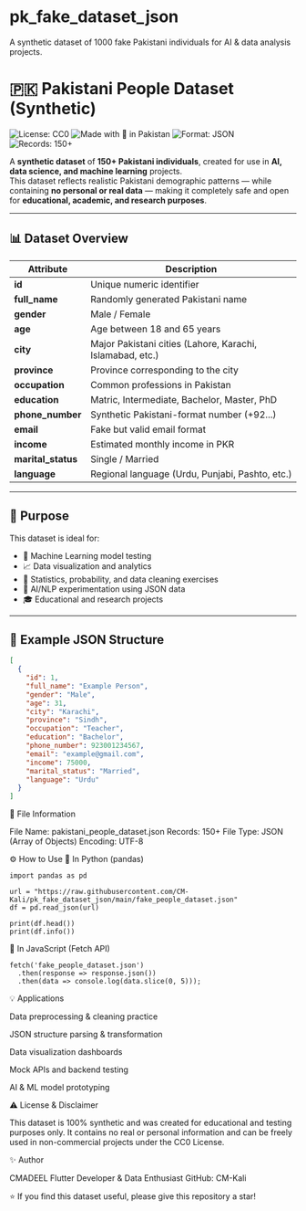 
# pk_fake_dataset_json
A synthetic dataset of 1000 fake Pakistani individuals for AI & data analysis projects.

# 🇵🇰 Pakistani People Dataset (Synthetic)
![License: CC0](https://img.shields.io/badge/License-CC0%201.0-lightgrey.svg)
![Made with 💚 in Pakistan](https://img.shields.io/badge/Made%20with-%F0%9F%92%9A%20in%20Pakistan-green)
![Format: JSON](https://img.shields.io/badge/Format-JSON-blue)
![Records: 150+](https://img.shields.io/badge/Records-150+-orange)

A **synthetic dataset** of **150+ Pakistani individuals**, created for use in **AI, data science, and machine learning** projects.  
This dataset reflects realistic Pakistani demographic patterns — while containing **no personal or real data** — making it completely safe and open for **educational, academic, and research purposes**.

---
 
## 📊 Dataset Overview

| Attribute | Description |
|------------|-------------|
| **id** | Unique numeric identifier |
| **full_name** | Randomly generated Pakistani name |
| **gender** | Male / Female |
| **age** | Age between 18 and 65 years |
| **city** | Major Pakistani cities (Lahore, Karachi, Islamabad, etc.) |
| **province** | Province corresponding to the city |
| **occupation** | Common professions in Pakistan |
| **education** | Matric, Intermediate, Bachelor, Master, PhD |
| **phone_number** | Synthetic Pakistani-format number (+92...) |
| **email** | Fake but valid email format |
| **income** | Estimated monthly income in PKR |
| **marital_status** | Single / Married |
| **language** | Regional language (Urdu, Punjabi, Pashto, etc.) |

---

## 🧠 Purpose

This dataset is ideal for:

- 🤖 Machine Learning model testing  
- 📈 Data visualization and analytics  
- 🧮 Statistics, probability, and data cleaning exercises  
- 🧠 AI/NLP experimentation using JSON data  
- 🎓 Educational and research projects  

---

## 🧾 Example JSON Structure

```json
[
  {
    "id": 1,
    "full_name": "Example Person",
    "gender": "Male",
    "age": 31,
    "city": "Karachi",
    "province": "Sindh",
    "occupation": "Teacher",
    "education": "Bachelor",
    "phone_number": 923001234567,
    "email": "example@gmail.com",
    "income": 75000,
    "marital_status": "Married",
    "language": "Urdu"
  }
]
```
🧩 File Information

File Name: pakistani_people_dataset.json
Records: 150+
File Type: JSON (Array of Objects)
Encoding: UTF-8

⚙️ How to Use
🔹 In Python (pandas)
```
import pandas as pd

url = "https://raw.githubusercontent.com/CM-Kali/pk_fake_dataset_json/main/fake_people_dataset.json"
df = pd.read_json(url)

print(df.head())
print(df.info())

```
🔹 In JavaScript (Fetch API)
```
fetch('fake_people_dataset.json')
  .then(response => response.json())
  .then(data => console.log(data.slice(0, 5)));
```
💡 Applications

Data preprocessing & cleaning practice

JSON structure parsing & transformation

Data visualization dashboards

Mock APIs and backend testing

AI & ML model prototyping

⚠️ License & Disclaimer

This dataset is 100% synthetic and was created for educational and testing purposes only.
It contains no real or personal information and can be freely used in non-commercial projects under the CC0 License.

✨ Author

CMADEEL
Flutter Developer & Data Enthusiast
GitHub: CM-Kali

⭐ If you find this dataset useful, please give this repository a star!
